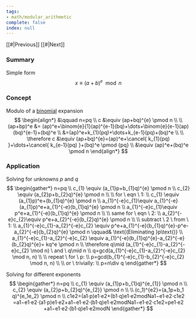 ```yaml
---
tags:
- math/modular_arithmetic
complete: false
index: null
---
```

[[#|Previous]]   [[#|Next]]
### Summary
Simple form
$$
x\equiv(a+b)^e \mod n
$$
### Concept
Modulo of a [binomial](/labyrinth/notes/math/ma1301/binomial_theorem) expansion
$$
\begin{align*}
&\qquad n=pq \\
c &\equiv (ap+bq)^{e} \pmod n \\
\\
(ap+bp)^e &= (ap)^e+\binom{e}{1}(ap)^{e-1}(bq)+\dots+\binom{e}{e-1}(ap)(bq)^{e-1}+(bq)^e \\
&=(ap)^e+k_{1}(pq)+\dots+k_{e-1}(pq)+(bq)^e \\
\\
\therefore c &\equiv (ap+bq)^{e}=(ap)^e+\cancel{ k_{1}(pq) }+\dots+\cancel{ k_{e-1}(pq) }+(bq)^e \pmod {pq} \\
&\equiv (ap)^e+(bq)^e \pmod n
\end{align*}
$$
### Application
Solving for unknowns $p$ and $q$
$$
\begin{gather*}
n=pq \\
c_{1} \equiv (a_{1}p+b_{1}q)^{e} \pmod n \\
c_{2} \equiv (a_{2}p+b_{2}q)^{e} \pmod n \\
\\
for \ eqn \ 1: \\
c_{1} \equiv (a_{1}p)^e+(b_{1}q)^{e} \pmod n \\
a_{1}^{-e}c_{1}\equiv a_{1}^{-e}(a_{1}p)^e+a_{1}^{-e}(b_{1}q)^{e} \pmod n \\
a_{1}^{-e}c_{1}\equiv p^e+a_{1}^{-e}(b_{1}q)^{e} \pmod n \\
\\
same for \ eqn \ 2: \\
a_{2}^{-e}c_{2}\equiv p^e+a_{2}^{-e}(b_{2}q)^{e} \pmod n \\
\\
subtract \ 2 \ from \ 1: \\
a_{1}^{-e}c_{1}-a_{2}^{-e}c_{2} \equiv p^e+a_{1}^{-e}(b_{1}q)^{e}-p^e-a_{2}^{-e}(b_{2}q)^{e} \pmod n \qquad& \text{(Eliminating }p\text{)} \\
a_{1}^{-e}c_{1}-a_{2}^{-e}c_{2} \equiv a_{1}^{-e}(b_{1}q)^{e}-a_{2}^{-e}(b_{2}q)^{e}= kq^e \pmod n \\
\therefore q\mid (a_{1}^{-e}c_{1}-a_{2}^{-e}c_{2} \mod n) \ and \ q\mid n \\
q=gcd(a_{1}^{-e}c_{1}-a_{2}^{-e}c_{2} \mod n, n) \\
\\
repeat \ for \ p: \\
p=gcd(b_{1}^{-e}c_{1}-b_{2}^{-e}c_{2} \mod n, n) \\
\\
or \ trivially: \\
p=n\div q
\end{gather*}
$$

Solving for different exponents
$$
\begin{gather*}
n=pq \\
c_{1} \equiv (a_{1}p+b_{1}q)^{e_{1}} \pmod n \\
c_{2} \equiv (a_{2}p+b_{2}q)^{e_{2}} \pmod n \\
\\
(c_1)^{e2}​​=(a_1​p+b_1​q)^{e_1​e_2} \pmod n \\
c1e2​​=(a1​⋅p)e1​⋅e2​+(b1​⋅q)e1​⋅e2​modNa1−e1​⋅e2​​⋅c1e2​​=a1−e1​⋅e2​​⋅(a1​⋅p)e1​⋅e2​+a1−e1​⋅e2​​⋅(b1​⋅q)e1​⋅e2​modNa1−e1​⋅e2​​⋅c1e2​​=pe1​⋅e2​+a1−e1​⋅e2​​⋅(b1​⋅q)e1​⋅e2​modN
\end{gather*}
$$

